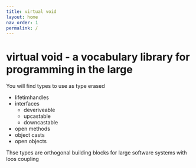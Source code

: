 ```yaml
---
title: virtual void
layout: home
nav_order: 1
permalink: /
---
```


# virtual void - a vocabulary library for programming in the large

You will find types to use as type erased
- lifetimhandles
- interfaces
  - deveriveable
  - upcastable
  - downcastable
- open methods
- object casts
- open objects

Thse types are orthogonal building blocks for large software systems with loos coupling

